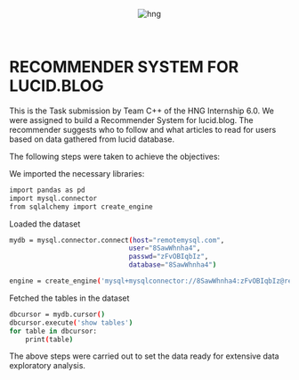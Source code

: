 <div align="center">

![hng](https://res.cloudinary.com/iambeejayayo/image/upload/v1554240066/brand-logo.png)

<br>

</div>

# RECOMMENDER SYSTEM FOR LUCID.BLOG

This is the Task submission by Team C++ of the HNG Internship 6.0. We were assigned to build a Recommender System for lucid.blog. The recommender suggests who to follow and what articles to read for users based on data gathered from lucid database.


The following steps were taken to achieve the objectives:

We imported the necessary libraries:
```bash
import pandas as pd
import mysql.connector
from sqlalchemy import create_engine
```


Loaded the dataset
```bash
mydb = mysql.connector.connect(host="remotemysql.com",
                              user="8SawWhnha4",
                              passwd="zFvOBIqbIz",
                              database="8SawWhnha4")

engine = create_engine('mysql+mysqlconnector://8SawWhnha4:zFvOBIqbIz@remotemysql.com/8SawWhnha4')
```

Fetched  the tables in the dataset

```bash
dbcursor = mydb.cursor()
dbcursor.execute('show tables')
for table in dbcursor:
    print(table)
```
The above steps were carried out to set the data ready for extensive data exploratory analysis.








